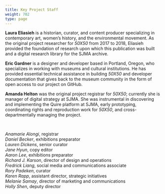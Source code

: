 ```yaml
---
title: Key Project Staff
weight: 702
type: page
---
```

**Laura Eliasieh** is a historian, curator, and content producer specializing in contemporary art, women’s history, and the environmental movement. As the original project researcher for *50X50* from 2017 to 2018, Eliasieh provided the foundation of research upon which this publication was built and a digital research library for the SJMA archive.

**Eric Gardner** is a designer and developer based in Portland, Oregon, who specializes in working with museums and cultural institutions. He has provided essential technical assistance in building *50X50* and developer documentation that gives back to the museum community in the form of open access to our project on GitHub.

**Amanda Helton** was the original project registrar for *50X50*; currently she is manager of digital strategy at SJMA. She was instrumental in discovering and implementing the Quire platform at SJMA, early prototyping, coordinating rights and reproduction work for *50X50*, and cross-departmentally managing the project.

<br/>

*Anamarie Alongi*, registrar <br>
*Daniel Becker*, exhibitions preparator <br>
*Lauren Dickens*, senior curator <br>
*Jane Hyun*, copy editor <br>
*Aaron Lee*, exhibitions preparator <br>
*Richard J. Karson*, director of design and operations <br>
*Fredrick Liang*, social media and communications associate <br>
*Rory Padeken*, curator <br>
*Karen Rapp*, assistant director, strategic initiatives <br>
*Melanie Samay*, director of marketing and communications <br>
*Holly Shen*, deputy director 
